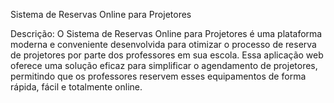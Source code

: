 Sistema de Reservas Online para Projetores

Descrição: O Sistema de Reservas Online para Projetores é uma plataforma moderna e conveniente desenvolvida para otimizar o processo de reserva de projetores por parte dos professores em sua escola. Essa aplicação web oferece uma solução eficaz para simplificar o agendamento de projetores, permitindo que os professores reservem esses equipamentos de forma rápida, fácil e totalmente online.
